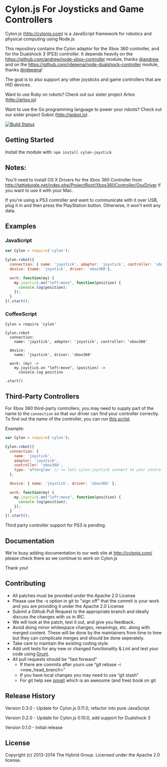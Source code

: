 # Cylon.js For Joysticks and Game Controllers

Cylon.js (http://cylonjs.com) is a JavaScript framework for robotics and physical computing using Node.js

This repository contains the Cylon adaptor for the Xbox 360 controller, and for the Dualshock 3 (PS3) controller. It depends heavily on the https://github.com/andrew/node-xbox-controller module, thanks [@andrew](https://github.com/andrew), and on the https://github.com/rdepena/node-dualshock-controller module, thanks [@rdepena](https://github.com/rdepena)!

The goal is to also support any other joysticks and game controllers that are HID devices.

Want to use Ruby on robots? Check out our sister project Artoo (http://artoo.io)

Want to use the Go programming language to power your robots? Check out our sister project Gobot (http://gobot.io).

[![Build Status](https://secure.travis-ci.org/hybridgroup/cylon-joystick.png?branch=master)](http://travis-ci.org/hybridgroup/cylon-joystick)

## Getting Started
Install the module with: `npm install cylon-joystick`

## Notes:

You'll need to install OS X Drivers for the Xbox 360 Controller from http://tattiebogle.net/index.php/ProjectRoot/Xbox360Controller/OsxDriver if you want to use it with your Mac.

If you're using a PS3 controller and want to communicate with it over USB, plug it in and then press the PlayStation button. Otherwise, it won't emit any data.

## Examples

### JavaScript

```javascript
var Cylon = require('cylon');

Cylon.robot({
  connection: { name: 'joystick', adaptor: 'joystick', controller: 'xbox360' },
  device: {name: 'joystick', driver: 'xbox360'},

  work: function(my) {
    my.joystick.on("left:move", function(position) { 
      console.log(position);
    });
  }
}).start();
```

### CoffeeScript

```
Cylon = require 'cylon'

Cylon.robot
  connection:
    name: 'joystick', adaptor: 'joystick', controller: 'xbox360'

  device:
    name: 'joystick', driver: 'xbox360'

  work: (my) ->
    my.joystick.on "left:move", (position) ->
      console.log position

.start()
```

## Third-Party Controllers

For Xbox 360 third-party controllers, you may need to supply part of the name to
the `connection` so that our driver can find your controller correctly. To find
out the name of the controller, you can run [this script](https://gist.github.com/stewart/9011885).

Example:

```javascript
var Cylon = require('cylon');

Cylon.robot({
  connection: {
    name: 'joystick',
    adaptor: 'joystick',
    controller: 'xbox360',
    type: 'afterglow' // <= lets cylon-joystick connect to your controller
  },

  device: { name: 'joystick', driver: 'xbox360' },

  work: function(my) {
    my.joystick.on("left:move", function(position) { 
      console.log(position);
    });
  }
}).start();
```

Third party controller support for PS3 is pending.

## Documentation

We're busy adding documentation to our web site at http://cylonjs.com/ please check there as we continue to work on Cylon.js

Thank you!

## Contributing

* All patches must be provided under the Apache 2.0 License
* Please use the -s option in git to "sign off" that the commit is your work and you are providing it under the Apache 2.0 License
* Submit a Github Pull Request to the appropriate branch and ideally discuss the changes with us in IRC.
* We will look at the patch, test it out, and give you feedback.
* Avoid doing minor whitespace changes, renamings, etc. along with merged content. These will be done by the maintainers from time to time but they can complicate merges and should be done seperately.
* Take care to maintain the existing coding style.
* Add unit tests for any new or changed functionality & Lint and test your code using [Grunt](http://gruntjs.com/).
* All pull requests should be "fast forward"
  * If there are commits after yours use “git rebase -i <new_head_branch>”
  * If you have local changes you may need to use “git stash”
  * For git help see [progit](http://git-scm.com/book) which is an awesome (and free) book on git

## Release History

Version 0.3.0 - Update for Cylon.js 0.11.0, refactor into pure JavaScript

Version 0.2.0 - Update for Cylon.js 0.10.0, add support for Dualshock 3

Version 0.1.0 - Initial release

## License

Copyright (c) 2013-2014 The Hybrid Group. Licensed under the Apache 2.0 license.
